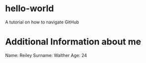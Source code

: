 # hello-world
A tutorial on how to navigate GitHub

# Additional Information about me
Name:      Reiley
Surname:   Walther
Age:       24
